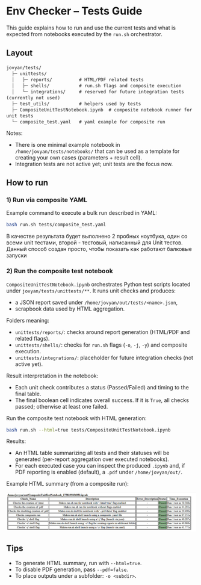 # Env Checker – Tests Guide

This guide explains how to run and use the current tests and what is expected from notebooks executed by the `run.sh`
orchestrator.

## Layout

```text
jovyan/tests/
  ├─ unittests/
  │   ├─ reports/          # HTML/PDF related tests
  │   ├─ shells/           # run.sh flags and composite execution
  │   └─ integrations/     # reserved for future integration tests (currently not used)
  ├─ test_utils/           # helpers used by tests
  ├─ CompositeUnitTestNotebook.ipynb  # composite notebook runner for unit tests
  └─ composite_test.yaml   # yaml example for composite run
```

Notes:
- There is one minimal example notebook in `/home/jovyan/tests/notebooks/` that can be used as a template for
creating your own cases (parameters + result cell).
- Integration tests are not active yet; unit tests are the focus now.

## How to run

### 1) Run via composite YAML

Example command to execute a bulk run described in YAML:

```bash
bash run.sh tests/composite_test.yaml
```

В качестве результата будет выполнено 2 пробных ноутбука, один со всеми unit тестами, второй - тестовый, написанный для Unit тестов. Данный способ создан просто, чтобы показать как работают балковые запуски

### 2) Run the composite test notebook

`CompositeUnitTestNotebook.ipynb` orchestrates Python test scripts located under `jovyan/tests/unittests/**`. It runs 
unit checks and produces:
- a JSON report saved under `/home/jovyan/out/tests/<name>.json`,
- scrapbook data used by HTML aggregation.

Folders meaning:
- `unittests/reports/`: checks around report generation (HTML/PDF and related flags).
- `unittests/shells/`: checks for `run.sh` flags (`-o`, `-j`, `-y`) and composite execution.
- `unittests/integrations/`: placeholder for future integration checks (not active yet).

Result interpretation in the notebook:
- Each unit check contributes a status (Passed/Failed) and timing to the final table.
- The final boolean cell indicates overall success. If it is `True`, all checks passed; otherwise at least one failed.

Run the composite test notebook with HTML generation:

```bash
bash run.sh --html=true tests/CompositeUnitTestNotebook.ipynb
```

Results:
- An HTML table summarizing all tests and their statuses will be generated (per-report aggregation over executed
notebooks).
- For each executed case you can inspect the produced `.ipynb` and, if PDF reporting is enabled (default), a `.pdf`
under `/home/jovyan/out/`.

Example HTML summary (from a composite run):

![Unit tests HTML summary](images/unit_test_run_html_example.jpg)

## Tips

- To generate HTML summary, run with `--html=true`.
- To disable PDF generation, pass `--pdf=false`.
- To place outputs under a subfolder: `-o <subdir>`.
